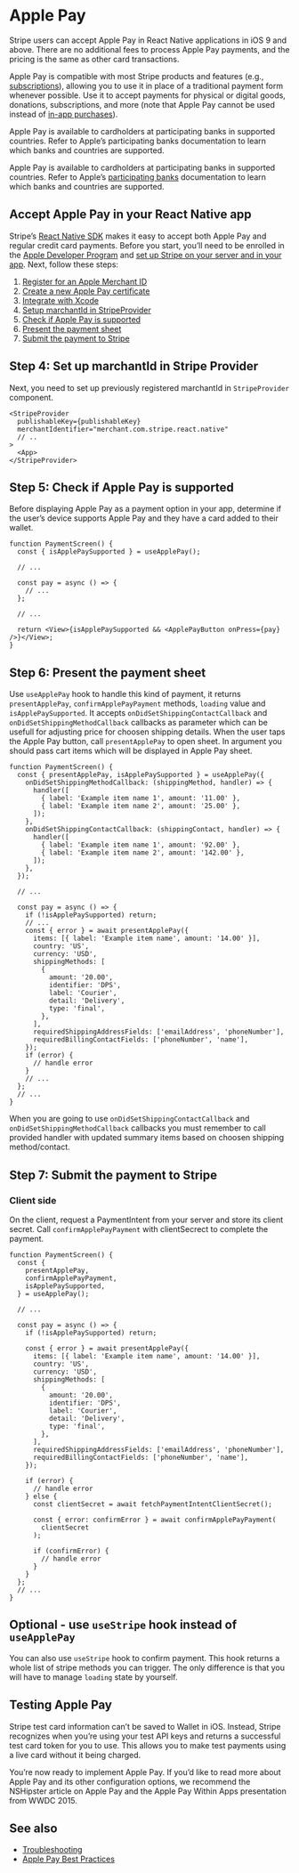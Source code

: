 # Apple Pay

Stripe users can accept Apple Pay in React Native applications in iOS 9 and above. There are no additional fees to process Apple Pay payments, and the pricing is the same as other card transactions.

Apple Pay is compatible with most Stripe products and features (e.g., [subscriptions](https://stripe.com/docs/billing)), allowing you to use it in place of a traditional payment form whenever possible. Use it to accept payments for physical or digital goods, donations, subscriptions, and more (note that Apple Pay cannot be used instead of [in-app purchases](https://stripe.com/docs/apple-pay#using-stripe-and-apple-pay-vs-in-app-purchases)).

Apple Pay is available to cardholders at participating banks in supported countries. Refer to Apple’s participating banks documentation to learn which banks and countries are supported.

Apple Pay is available to cardholders at participating banks in supported countries. Refer to Apple’s [participating banks](https://support.apple.com/en-us/HT204916) documentation to learn which banks and countries are supported.

## Accept Apple Pay in your React Native app

Stripe’s [React Native SDK](https://github.com/stripe/stripe-react-native/) makes it easy to accept both Apple Pay and regular credit card payments. Before you start, you’ll need to be enrolled in the [Apple Developer Program](https://developer.apple.com/programs/) and [set up Stripe on your server and in your app](../README.md#stripe-initialisation). Next, follow these steps:

1. [Register for an Apple Merchant ID](https://stripe.com/docs/apple-pay#merchantid)
2. [Create a new Apple Pay certificate](https://stripe.com/docs/apple-pay#csr)
3. [Integrate with Xcode](https://stripe.com/docs/apple-pay#setup)
4. [Setup marchantId in StripeProvider](#step-4-set-up-merchantid-in-stripe-provider)
5. [Check if Apple Pay is supported](#step-5-check-if-apple-pay-is-supported)
6. [Present the payment sheet](#step-6-present-the-payment-sheet)
7. [Submit the payment to Stripe](#step-7-submit-the-payment-to-stripe)

## Step 4: Set up marchantId in Stripe Provider

Next, you need to set up previously registered marchantId in `StripeProvider` component.

```tsx
<StripeProvider
  publishableKey={publishableKey}
  merchantIdentifier="merchant.com.stripe.react.native"
  // ..
>
  <App>
</StripeProvider>
```

## Step 5: Check if Apple Pay is supported

Before displaying Apple Pay as a payment option in your app, determine if the user’s device supports Apple Pay and they have a card added to their wallet.

```tsx
function PaymentScreen() {
  const { isApplePaySupported } = useApplePay();

  // ...

  const pay = async () => {
    // ...
  };

  // ...

  return <View>{isApplePaySupported && <ApplePayButton onPress={pay} />}</View>;
}
```

## Step 6: Present the payment sheet

Use `useApplePay` hook to handle this kind of payment,
it returns `presentApplePay`, `confirmApplePayPayment` methods, `loading` value and `isApplePaySupported`.
It accepts `onDidSetShippingContactCallback` and `onDidSetShippingMethodCallback` callbacks as parameter which can be usefull for adjusting price for choosen shipping details.
When the user taps the Apple Pay button, call `presentApplePay` to open sheet.
In argument you should pass cart items which will be displayed in Apple Pay sheet.

```tsx
function PaymentScreen() {
  const { presentApplePay, isApplePaySupported } = useApplePay({
    onDidSetShippingMethodCallback: (shippingMethod, handler) => {
      handler([
        { label: 'Example item name 1', amount: '11.00' },
        { label: 'Example item name 2', amount: '25.00' },
      ]);
    },
    onDidSetShippingContactCallback: (shippingContact, handler) => {
      handler([
        { label: 'Example item name 1', amount: '92.00' },
        { label: 'Example item name 2', amount: '142.00' },
      ]);
    },
  });

  // ...

  const pay = async () => {
    if (!isApplePaySupported) return;
    // ...
    const { error } = await presentApplePay({
      items: [{ label: 'Example item name', amount: '14.00' }],
      country: 'US',
      currency: 'USD',
      shippingMethods: [
        {
          amount: '20.00',
          identifier: 'DPS',
          label: 'Courier',
          detail: 'Delivery',
          type: 'final',
        },
      ],
      requiredShippingAddressFields: ['emailAddress', 'phoneNumber'],
      requiredBillingContactFields: ['phoneNumber', 'name'],
    });
    if (error) {
      // handle error
    }
    // ...
  };
  // ...
}
```

When you are going to use `onDidSetShippingContactCallback` and `onDidSetShippingMethodCallback` callbacks you must remember
to call provided handler with updated summary items based on choosen shipping method/contact.

## Step 7: Submit the payment to Stripe

### Client side

On the client, request a PaymentIntent from your server and store its client secret.
Call `confirmApplePayPayment` with clientSecrect to complete the payment.

```tsx
function PaymentScreen() {
  const {
    presentApplePay,
    confirmApplePayPayment,
    isApplePaySupported,
  } = useApplePay();

  // ...

  const pay = async () => {
    if (!isApplePaySupported) return;

    const { error } = await presentApplePay({
      items: [{ label: 'Example item name', amount: '14.00' }],
      country: 'US',
      currency: 'USD',
      shippingMethods: [
        {
          amount: '20.00',
          identifier: 'DPS',
          label: 'Courier',
          detail: 'Delivery',
          type: 'final',
        },
      ],
      requiredShippingAddressFields: ['emailAddress', 'phoneNumber'],
      requiredBillingContactFields: ['phoneNumber', 'name'],
    });

    if (error) {
      // handle error
    } else {
      const clientSecret = await fetchPaymentIntentClientSecret();

      const { error: confirmError } = await confirmApplePayPayment(
        clientSecret
      );

      if (confirmError) {
        // handle error
      }
    }
  };
  // ...
}
```

## Optional - use `useStripe` hook instead of `useApplePay`

You can also use `useStripe` hook to confirm payment. This hook returns a whole list of stripe methods you can trigger. The only difference is that you will have to manage `loading` state by yourself.

## Testing Apple Pay

Stripe test card information can’t be saved to Wallet in iOS. Instead, Stripe recognizes when you’re using your test API keys and returns a successful test card token for you to use. This allows you to make test payments using a live card without it being charged.

You’re now ready to implement Apple Pay. If you’d like to read more about Apple Pay and its other configuration options, we recommend the NSHipster article on Apple Pay and the Apple Pay Within Apps presentation from WWDC 2015.

## See also

- [Troubleshooting](https://stripe.com/docs/apple-pay#troubleshooting)
- [Apple Pay Best Practices](https://stripe.com/docs/apple-pay/best-practices)
